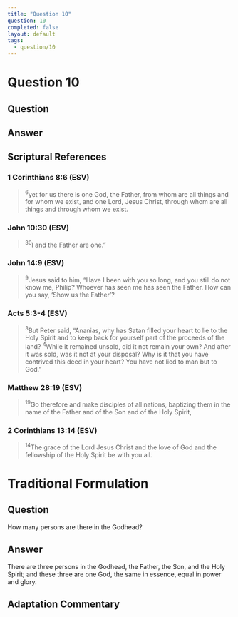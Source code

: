 ```yaml
---
title: "Question 10"
question: 10
completed: false
layout: default
tags:
  - question/10
---
```

# Question 10

## Question


## Answer


## Scriptural References
### 1 Corinthians 8:6 (ESV)
> <sup>6</sup>yet for us there is one God, the Father, from whom are all things and for whom we exist, and one Lord, Jesus Christ, through whom are all things and through whom we exist.

### John 10:30 (ESV)
> <sup>30</sup>I and the Father are one.”

### John 14:9 (ESV)
> <sup>9</sup>Jesus said to him, “Have I been with you so long, and you still do not know me, Philip? Whoever has seen me has seen the Father. How can you say, ‘Show us the Father’?

### Acts 5:3-4 (ESV)
> <sup>3</sup>But Peter said, “Ananias, why has Satan filled your heart to lie to the Holy Spirit and to keep back for yourself part of the proceeds of the land?
> <sup>4</sup>While it remained unsold, did it not remain your own? And after it was sold, was it not at your disposal? Why is it that you have contrived this deed in your heart? You have not lied to man but to God.”

### Matthew 28:19 (ESV)
> <sup>19</sup>Go therefore and make disciples of all nations, baptizing them in the name of the Father and of the Son and of the Holy Spirit,

### 2 Corinthians 13:14 (ESV)
> <sup>14</sup>The grace of the Lord Jesus Christ and the love of God and the fellowship of the Holy Spirit be with you all.

# Traditional Formulation
## Question
How many persons are there in the Godhead?

## Answer
There are three persons in the Godhead, the Father, the Son, and the Holy Spirit; and these three are one God, the same in essence, equal in power and glory.

## Adaptation Commentary

